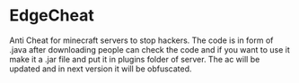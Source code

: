 # EdgeCheat
Anti Cheat for minecraft servers to stop hackers.
The code is in form of .java after downloading people can check the code and if you want to use it make it a .jar file and put it in plugins folder of server.
The ac will be updated and in next version it will be obfuscated.
